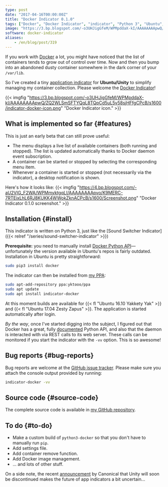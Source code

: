 ```yaml
---
type: post
date: "2017-04-16T00:00:00Z"
title: "Docker Indicator 0.1.0"
tags: ["Docker", "Docker Indicator", "indicator", "Python 3", "Ubuntu", "Unity", "Yakkety Yak", "Zesty Zapus"]
image: "https://3.bp.blogspot.com/-o3UHJigGfeM/WPMpddaX-kI/AAAAAAAApwQ/ZQ2WLSmSFTYQqL8TQpCd5uL5v58sjHFfgCPcB/s1600/indicator-docker-icon.png"
software: docker-indicator
aliases:
    - /en/blog/post/319
---
```


If you work with [Docker](https://www.docker.com/) a lot, you might have noticed that the list of containers tends to grow out of control over time. Now and then you bump into an abandoned dusty container somewhere in the dark corner of your `/var/lib`.

So I've created a tiny [application indicator](https://unity.ubuntu.com/projects/appindicators/) for **Ubuntu/Unity** to simplify managing my container collection. Please welcome the [Docker Indicator](https://github.com/yktoo/indicator-docker)!

<!--more-->

{{< imgfig "https://3.bp.blogspot.com/-o3UHJigGfeM/WPMpddaX-kI/AAAAAAAApwQ/ZQ2WLSmSFTYQqL8TQpCd5uL5v58sjHFfgCPcB/s1600/indicator-docker-icon.png" "Docker Indicator icon." >}}

## What is implemented so far {#features}

This is just an early beta that can still prove useful:

* The menu displays a live list of available containers (both running and stopped). The list is updated automatically thanks to Docker daemon event subscription.
* A container can be started or stopped by selecting the corresponding menu item.
* Whenever a container is started or stopped (not necessarily via the indicator), a desktop notification is shown.

Here's how it looks like:
{{< imgfig "https://4.bp.blogspot.com/-aU2VIG_F2WA/WPMmyktgqLI/AAAAAAAApvo/K9MERC-7RTEixLhL6RJ8KUKK4WWokZknACPcB/s1600/Screenshot.png" "Docker Indicator 0.1.0 screenshot." >}}

## Installation {#install}

This indicator is written on Python 3, just like the [Sound Switcher Indicator]({{< relref "/series/sound-switcher-indicator" >}})

**Prerequisite:** you need to manually install [Docker Python API](https://github.com/docker/docker-py)—unfortunately the version available in Ubuntu's repos is fairly outdated. Installation in Ubuntu is pretty straightforward:

```bash
sudo pip3 install docker
```

The indicator can then be installed from [my PPA](https://launchpad.net/~yktooo/+archive/ubuntu/ppa):

```bash
sudo apt-add-repository ppa:yktooo/ppa
sudo apt update
sudo apt install indicator-docker
```

At this moment builds are available for {{< fl "Ubuntu 16.10 Yakkety Yak" >}} and {{< fl "Ubuntu 17.04 Zesty Zapus" >}}. The application is started automatically after login.

*By the way*, once I've started digging into the subject, I figured out that Docker has a great, fully [documented](https://docker-py.readthedocs.io/en/stable/) Python API, and also that the daemon is interacted with via REST calls to its web server. These calls can be monitored if you start the indicator with the `-vv` option. This is so awesome!

## Bug reports {#bug-reports}

Bug reports are welcome at the [GitHub issue tracker](https://github.com/yktoo/indicator-docker/issues). Please make sure you attach the console output provided by running:

```bash
indicator-docker -vv
```

## Source code {#source-code}

The complete source code is available in [my GitHub repository](https://github.com/yktoo/indicator-docker).

## To do {#to-do}

* Make a custom build of `python3-docker` so that you don't have to manually run `pip`.
* Add settings file.
* Add container remove function.
* Add Docker image management.
* … and lots of other stuff.

On a side note, the recent [announcement](https://insights.ubuntu.com/2017/04/05/growing-ubuntu-for-cloud-and-iot-rather-than-phone-and-convergence/) by Canonical that Unity will soon be discontinued makes the future of app indicators a bit uncertain…
